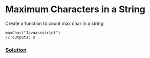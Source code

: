 # Maximum Characters in a String

Create a function to count max char in a string

```
maxChar("Javaassscript")
// outputs: s
```

### [Solution](./maxCharString.js)
